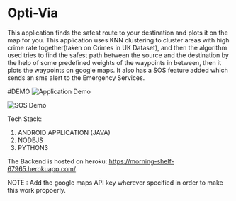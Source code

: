 # Opti-Via


This application finds the safest route to your destination and plots it on the map for you.
This application uses KNN clustering to cluster areas with high crime rate together(taken on Crimes in UK Dataset), and then the algorithm used tries
to find the safest path between the source and the destination by the help of some predefined weights of the waypoints in between,
then it plots the waypoints on google maps.
It also has a SOS feature added which sends an sms alert to the Emergency Services.


#DEMO
![Application Demo](demo/appdemo.gif)

![SOS Demo](demo/sosdemo.gif)

Tech Stack:
1. ANDROID APPLICATION (JAVA)
2. NODEJS
3. PYTHON3

The Backend is hosted on heroku: https://morning-shelf-67965.herokuapp.com/

NOTE : Add the google maps API key wherever specified in order to make this work propoerly.
